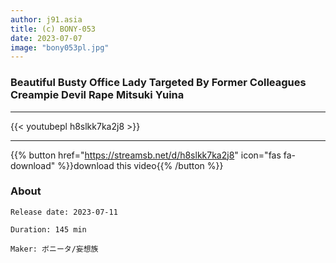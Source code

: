 ```yaml
---
author: j91.asia
title: (c) BONY-053
date: 2023-07-07
image: "bony053pl.jpg"
---
```


### Beautiful Busty Office Lady Targeted By Former Colleagues Creampie Devil Rape Mitsuki Yuina
___

{{< youtubepl h8slkk7ka2j8 >}}
___

{{% button href="https://streamsb.net/d/h8slkk7ka2j8" icon="fas fa-download" %}}download this video{{% /button %}}
### About

`Release date: 2023-07-11`

`Duration: 145 min`

`Maker:	ボニータ/妄想族`